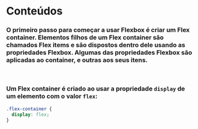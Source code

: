 # <strong>Conteúdos</strong>

### O primeiro passo para começar a usar Flexbox é criar um <strong>Flex container</strong>. Elementos filhos de um Flex container são chamados Flex items e são dispostos dentro dele usando as propriedades Flexbox. Algumas das propriedades Flexbox são aplicadas ao container, e outras aos seus itens.
<br>

### Um Flex container é criado ao usar a propriedade ```display``` de um elemento com o valor ```flex```:

```css
.flex-container {
  display: flex;
}
```